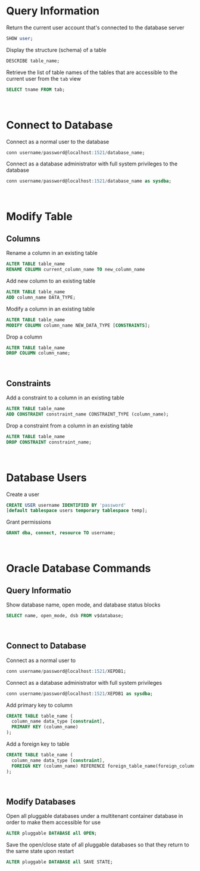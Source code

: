 # Query Information

Return the current user account that's connected to the database server
```SQL
SHOW user;
```

Display the structure (schema) of a table
```SQL
DESCRIBE table_name;
```

Retrieve the list of table names of the tables that are accessible to the current user from the `tab` view
```SQL
SELECT tname FROM tab;
```

<br>

# Connect to Database

Connect as a normal user to the database
```SQL
conn username/password@localhost:1521/database_name;
```

Connect as a database administrator with full system privileges to the database
```SQL
conn username/password@localhost:1521/database_name as sysdba;
```

<br>

# Modify Table

## Columns

Rename a column in an existing table
```SQL
ALTER TABLE table_name
RENAME COLUMN current_column_name TO new_column_name
```

Add new column to an existing table
```SQL
ALTER TABLE table_name
ADD column_name DATA_TYPE;
```

Modify a column in an existing table
```SQL
ALTER TABLE table_name
MODIFY COLUMN column_name NEW_DATA_TYPE [CONSTRAINTS];
```

Drop a column
```SQL
ALTER TABLE table_name
DROP COLUMN column_name;
```

<br>

## Constraints

Add a constraint to a column in an existing table
```SQL
ALTER TABLE table_name
ADD CONSTRAINT constraint_name CONSTRAINT_TYPE (column_name);
```

Drop a constraint from a column in an existing table
```SQL
ALTER TABLE table_name
DROP CONSTRAINT constraint_name;
```

<br>

# Database Users

Create a user
```SQL
CREATE USER username IDENTIFIED BY 'password'
[default tablespace users temporary tablespace temp];
```

Grant permissions
```SQL
GRANT dba, connect, resource TO username;
```

<br>

# Oracle Database Commands

## Query Informatio

Show database name, open mode, and database status blocks
```SQL
SELECT name, open_mode, dsb FROM v$database;
```

<br>

## Connect to Database

Connect as a normal user to 
```SQL
conn username/password@localhost:1521/XEPDB1;
```

Connect as a database administrator with full system privileges
```SQL
conn username/password@localhost:1521/XEPDB1 as sysdba;
```

Add primary key to column
```SQL
CREATE TABLE table_name (
  column_name data_type [constraint],
  PRIMARY KEY (column_name)
);
```

Add a foreign key to table
```SQL
CREATE TABLE table_name (
  column_name data_type [constraint],
  FOREIGN KEY (column_name) REFERENCE foreign_table_name(foreign_column_name)
);
```

<br>

## Modify Databases

Open all pluggable databases under a multitenant container database in order to make them accessible for use
```SQL
ALTER pluggable DATABASE all OPEN;
```

Save the open/close state of all pluggable databases so that they return to the same state upon restart
```SQL
ALTER pluggable DATABASE all SAVE STATE;
```


